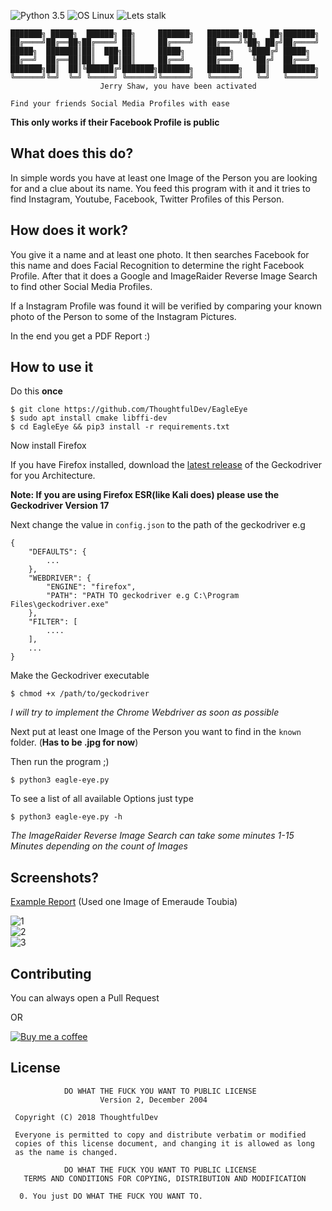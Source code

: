 ![Python 3.5](https://img.shields.io/badge/Python-3.5%2B-blue.svg)
![OS Linux](https://img.shields.io/badge/Supported%20OS-Linux-yellow.svg)
![Lets stalk](https://img.shields.io/badge/Stalkermode-Activated-red.svg)
```
███████╗ █████╗  ██████╗ ██╗     ███████╗   ███████╗██╗   ██╗███████╗
██╔════╝██╔══██╗██╔════╝ ██║     ██╔════╝   ██╔════╝╚██╗ ██╔╝██╔════╝
█████╗  ███████║██║  ███╗██║     █████╗     █████╗   ╚████╔╝ █████╗  
██╔══╝  ██╔══██║██║   ██║██║     ██╔══╝     ██╔══╝    ╚██╔╝  ██╔══╝  
███████╗██║  ██║╚██████╔╝███████╗███████╗   ███████╗   ██║   ███████╗
╚══════╝╚═╝  ╚═╝ ╚═════╝ ╚══════╝╚══════╝   ╚══════╝   ╚═╝   ╚══════╝
                    Jerry Shaw, you have been activated    

Find your friends Social Media Profiles with ease     
```

**This only works if their Facebook Profile is public**

## What does this do?
In simple words you have at least one Image of the Person you are looking for and a clue about its name. You feed this program with it and it tries to find Instagram, Youtube, Facebook, Twitter Profiles of this Person.

## How does it work?
You give it a name and at least one photo. It then searches Facebook for this name and does Facial Recognition to determine the right Facebook Profile.
After that it does a Google and ImageRaider Reverse Image Search to find other Social Media Profiles.

If a Instagram Profile was found it will be verified by comparing your known photo of the Person to some of the Instagram Pictures.

In the end you get a PDF Report :)

## How to use it

Do this **once**
```
$ git clone https://github.com/ThoughtfulDev/EagleEye
$ sudo apt install cmake libffi-dev
$ cd EagleEye && pip3 install -r requirements.txt
```
Now install Firefox

If you have Firefox installed, download the [latest release](https://github.com/mozilla/geckodriver/releases/latest) of the Geckodriver for you Architecture.

**Note: If you are using Firefox ESR(like Kali does) please use the Geckodriver Version 17**

Next change the value in `config.json` to the path of the geckodriver e.g
```
{
    "DEFAULTS": {
        ...
    },
    "WEBDRIVER": {
        "ENGINE": "firefox",
        "PATH": "PATH TO geckodriver e.g C:\Program Files\geckodriver.exe"
    },
    "FILTER": [
        ....
    ],
    ...
}
```

Make the Geckodriver executable
```
$ chmod +x /path/to/geckodriver
```

*I will try to implement the Chrome Webdriver as soon as possible*

Next put at least one Image of the Person you want to find in the `known` folder.
(**Has to be .jpg for now**)

Then run the program ;)
```
$ python3 eagle-eye.py
```

To see a list of all available Options just type
```
$ python3 eagle-eye.py -h
```

*The ImageRaider Reverse Image Search can take some minutes 1-15 Minutes depending on the count of Images*


## Screenshots?
[Example Report](https://github.com/ThoughtfulDev/EagleEye/blob/master/Example.pdf) (Used one Image of Emeraude Toubia)

![1](https://thoughtful-dev.com/projects/eagle-eye/1.png)  
![2](https://thoughtful-dev.com/projects/eagle-eye/2.png)  
![3](https://thoughtful-dev.com/projects/eagle-eye/3.png)            

## Contributing
You can always open a Pull Request

OR

[![Buy me a coffee](https://www.buymeacoffee.com/assets/img/custom_images/orange_img.png)](https://www.buymeacoffee.com/supergirl)


## License
```
            DO WHAT THE FUCK YOU WANT TO PUBLIC LICENSE
                    Version 2, December 2004

 Copyright (C) 2018 ThoughtfulDev

 Everyone is permitted to copy and distribute verbatim or modified
 copies of this license document, and changing it is allowed as long
 as the name is changed.

            DO WHAT THE FUCK YOU WANT TO PUBLIC LICENSE
   TERMS AND CONDITIONS FOR COPYING, DISTRIBUTION AND MODIFICATION

  0. You just DO WHAT THE FUCK YOU WANT TO.
```
